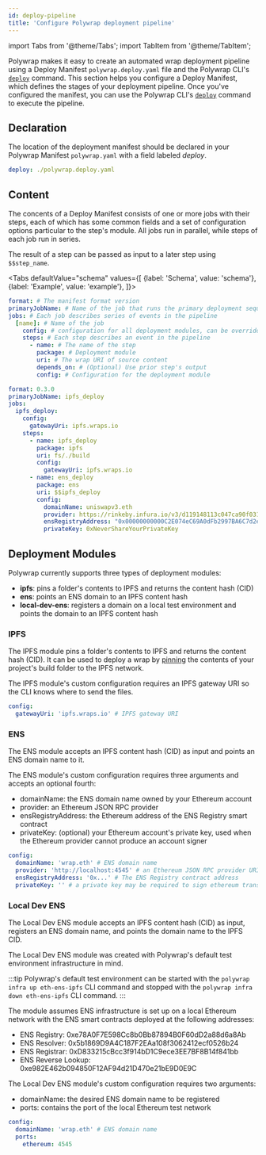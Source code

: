 ```yaml
---
id: deploy-pipeline
title: 'Configure Polywrap deployment pipeline'
---
```


import Tabs from '@theme/Tabs';
import TabItem from '@theme/TabItem';

Polywrap makes it easy to create an automated wrap deployment pipeline using a Deploy Manifest `polywrap.deploy.yaml` file and the Polywrap CLI's [`deploy`](https://github.com/polywrap/cli/tree/origin-dev/packages/cli#deploy--d) command.
This section helps you configure a Deploy Manifest, which defines the stages of your deployment pipeline. 
Once you've configured the manifest, you can use the Polywrap CLI's [`deploy`](https://github.com/polywrap/cli/tree/origin-dev/packages/cli#deploy--d) command to execute the pipeline.

## Declaration

The location of the deployment manifest should be declared in your Polywrap Manifest `polywrap.yaml` with a field labeled *deploy*.

```yaml
deploy: ./polywrap.deploy.yaml
```

## Content

The concents of a Deploy Manifest consists of one or more jobs with their steps, each of which has some common fields and a set of configuration options particular to the step's module. All jobs run in parallel, while steps of each job run in series.

The result of a step can be passed as input to a later step using `$$step_name`.

<Tabs
defaultValue="schema"
values={[
{label: 'Schema', value: 'schema'},
{label: 'Example', value: 'example'},
]}>
<TabItem value="schema">

```yaml
format: # The manifest format version
primaryJobName: # Name of the job that runs the primary deployment sequence.
jobs: # Each job describes series of events in the pipeline
  [name]: # Name of the job
    config: # configuration for all deployment modules, can be overridden within each step
    steps: # Each step describes an event in the pipeline
      - name: # The name of the step
        package: # Deployment module
        uri: # The wrap URI of source content
        depends_on: # (Optional) Use prior step's output
        config: # Configuration for the deployment module
```

</TabItem>
<TabItem value="example">

```yaml
format: 0.3.0
primaryJobName: ipfs_deploy
jobs:
  ipfs_deploy:
    config:
      gatewayUri: ipfs.wraps.io
    steps:
      - name: ipfs_deploy
        package: ipfs
        uri: fs/./build
        config:
          gatewayUri: ipfs.wraps.io
      - name: ens_deploy
        package: ens
        uri: $$ipfs_deploy
        config:
          domainName: uniswapv3.eth
          provider: https://rinkeby.infura.io/v3/d119148113c047ca90f0311ed729c467
          ensRegistryAddress: "0x00000000000C2E074eC69A0dFb2997BA6C7d2e1e"
          privateKey: 0xNeverShareYourPrivateKey
```
</TabItem>
</Tabs>

## Deployment Modules

Polywrap currently supports three types of deployment modules: 
 - **ipfs**: pins a folder's contents to IPFS and returns the content hash (CID)
 - **ens**: points an ENS domain to an IPFS content hash
 - **local-dev-ens**: registers a domain on a local test environment and points the domain to an IPFS content hash

### IPFS

The IPFS module pins a folder's contents to IPFS and returns the content hash (CID). 
It can be used to deploy a wrap by [pinning](https://docs.ipfs.io/how-to/pin-files/) the contents of your project's build folder to the IPFS network. 

The IPFS module's custom configuration requires an IPFS gateway URI so the CLI knows where to send the files.

```yaml title="Example: ipfs configuration"
config:
  gatewayUri: 'ipfs.wraps.io' # IPFS gateway URI
```

### ENS

The ENS module accepts an IPFS content hash (CID) as input and points an ENS domain name to it.

The ENS module's custom configuration requires three arguments and accepts an optional fourth:
 - domainName: the ENS domain name owned by your Ethereum account
 - provider: an Ethereum JSON RPC provider
 - ensRegistryAddress: the Ethereum address of the ENS Registry smart contract
 - privateKey: (optional) your Ethereum account's private key, used when the Ethereum provider cannot produce an account signer

```yaml title="Example: ens configuration"
config:
  domainName: 'wrap.eth' # ENS domain name
  provider: 'http://localhost:4545' # an Ethereum JSON RPC provider URI
  ensRegistryAddress: '0x...' # The ENS Registry contract address
  privateKey: '' # a private key may be required to sign ethereum transactions
```

### Local Dev ENS

The Local Dev ENS module accepts an IPFS content hash (CID) as input, registers an ENS domain name, and points the domain name to the IPFS CID.

The Local Dev ENS module was created with Polywrap's default test environment infrastructure in mind. 

:::tip
Polywrap's default test environment can be started with the `polywrap infra up eth-ens-ipfs` CLI command and stopped with the `polywrap infra down eth-ens-ipfs` CLI command.
:::

The module assumes ENS infrastructure is set up on a local Ethereum network with the ENS smart contracts deployed at the following addresses:

 - ENS Registry: 0xe78A0F7E598Cc8b0Bb87894B0F60dD2a88d6a8Ab
 - ENS Resolver: 0x5b1869D9A4C187F2EAa108f3062412ecf0526b24
 - ENS Registrar: 0xD833215cBcc3f914bD1C9ece3EE7BF8B14f841bb
 - ENS Reverse Lookup: 0xe982E462b094850F12AF94d21D470e21bE9D0E9C

The Local Dev ENS module's custom configuration requires two arguments:
 - domainName: the desired ENS domain name to be registered
 - ports: contains the port of the local Ethereum test network

```yaml title="Example: local-dev-ens configuration"
config:
  domainName: 'wrap.eth' # ENS domain name
  ports:
    ethereum: 4545
```